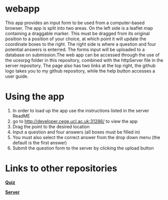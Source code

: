 # webapp
This app provides an input form to be used from a computer-based browser. The app is split into two areas. On the left side is a leaflet map containing a draggable marker. This must be dragged from its original position to a position of your choice, at which point it will update the coordinate boxes to the right. The right side is where a question and four potential answers is enterred. The forms input will be uploaded to a database on submission.The web app can be accessed through the use of the ucesrpg folder in this repository, combined with the httpServer file in the server repository. The page also has two links at the top right, the github logo takes you to my github repository, while the help button accesses a user guide.

# Using the app
1) In order to load up the app use the instructions listed in the server ReadME
2) go to http://developer.cege.ucl.ac.uk:31286/ to view the app
3) Drag the point to the desired location
4) Input a question and four answers (all boxes must be filled in)
5) You must also select the correct answer from the drop down menu (the default is the first answer) 
6) Submit the question form to the server by clicking the upload button

# Links to other repositories
**[Quiz](https://github.com/rpGIS/quiz)**

**[Server](https://github.com/rpGIS/server)**
